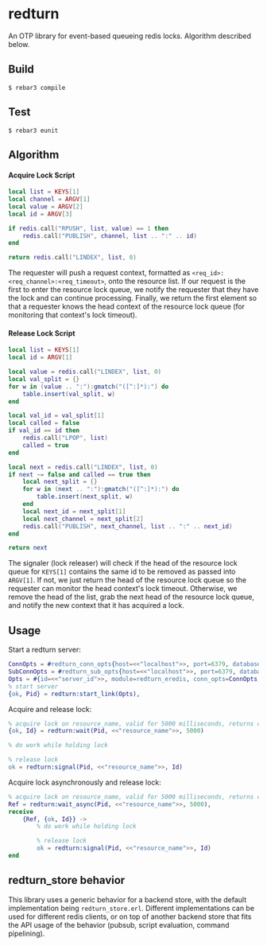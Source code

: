 redturn
=====

An OTP library for event-based queueing redis locks. Algorithm described below.

Build
-----

    $ rebar3 compile

Test
-----

    $ rebar3 eunit

Algorithm
-----

#### Acquire Lock Script
```lua
local list = KEYS[1]
local channel = ARGV[1]
local value = ARGV[2]
local id = ARGV[3]

if redis.call("RPUSH", list, value) == 1 then
    redis.call("PUBLISH", channel, list .. ":" .. id)
end

return redis.call("LINDEX", list, 0)
```

The requester will push a request context, formatted as `<req_id>:<req_channel>:<req_timeout>`, onto the resource list. If our request is the first to enter
the resource lock queue, we notify the requester that they have the lock and can continue processing. Finally, we return the first element so that a requester
knows the head context of the resource lock queue (for monitoring that context's lock timeout).

#### Release Lock Script
```lua
local list = KEYS[1]
local id = ARGV[1]

local value = redis.call("LINDEX", list, 0)
local val_split = {}
for w in (value .. ":"):gmatch("([^:]*):") do
    table.insert(val_split, w)
end

local val_id = val_split[1]
local called = false
if val_id == id then
    redis.call("LPOP", list)
    called = true
end

local next = redis.call("LINDEX", list, 0)
if next ~= false and called == true then
    local next_split = {}
    for w in (next .. ":"):gmatch("([^:]*):") do
        table.insert(next_split, w)
    end
    local next_id = next_split[1]
    local next_channel = next_split[2]
    redis.call("PUBLISH", next_channel, list .. ":" .. next_id)
end

return next
```

The signaler (lock releaser) will check if the head of the resource lock queue for `KEYS[1]` contains the same id to be removed as passed into
`ARGV[1]`. If not, we just return the head of the resource lock queue so the requester can monitor the head context's lock timeout. Otherwise,
we remove the head of the list, grab the next head of the resource lock queue, and notify the new context that it has acquired a lock.

Usage
-------

Start a redturn server:
```erlang
ConnOpts = #redturn_conn_opts{host=<<"localhost">>, port=6379, database=0, password=<<"">>},
SubConnOpts = #redturn_sub_opts{host=<<"localhost">>, port=6379, database=0, password=<<"">>}
Opts = #{id=<<"server_id">>, module=redturn_eredis, conn_opts=ConnOpts, subconn_opts=SubConnOpts},
% start server
{ok, Pid} = redturn:start_link(Opts),
```

Acquire and release lock:
```erlang
% acquire lock on resource_name, valid for 5000 milliseconds, returns context id to release lock with
{ok, Id} = redturn:wait(Pid, <<"resource_name">>, 5000)

% do work while holding lock

% release lock
ok = redturn:signal(Pid, <<"resource_name">>, Id)
```

Acquire lock asynchronously and release lock:
```erlang
% acquire lock on resource_name, valid for 5000 milliseconds, returns context id to release lock with
Ref = redturn:wait_async(Pid, <<"resource_name">>, 5000),
receive
    {Ref, {ok, Id}} ->
        % do work while holding lock

        % release lock
        ok = redturn:signal(Pid, <<"resource_name">>, Id)
end
```

redturn_store behavior
------
This library uses a generic behavior for a backend store, with the default implementation being `redturn_store.erl`. Different
implementations can be used for different redis clients, or on top of another backend store that fits the API usage of the behavior
(pubsub, script evaluation, command pipelining).